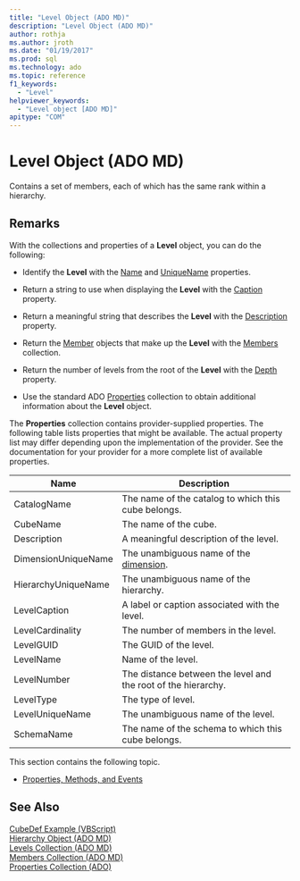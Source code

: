 ```yaml
---
title: "Level Object (ADO MD)"
description: "Level Object (ADO MD)"
author: rothja
ms.author: jroth
ms.date: "01/19/2017"
ms.prod: sql
ms.technology: ado
ms.topic: reference
f1_keywords:
  - "Level"
helpviewer_keywords:
  - "Level object [ADO MD]"
apitype: "COM"
---
```

# Level Object (ADO MD)
Contains a set of members, each of which has the same rank within a hierarchy.  
  
## Remarks  
 With the collections and properties of a **Level** object, you can do the following:  
  
-   Identify the **Level** with the [Name](./name-property-ado-md.md) and [UniqueName](./uniquename-property-ado-md.md) properties.  
  
-   Return a string to use when displaying the **Level** with the [Caption](./caption-property-ado-md.md) property.  
  
-   Return a meaningful string that describes the **Level** with the [Description](./description-property-ado-md.md) property.  
  
-   Return the [Member](./member-object-ado-md.md) objects that make up the **Level** with the [Members](./members-collection-ado-md.md) collection.  
  
-   Return the number of levels from the root of the **Level** with the [Depth](./depth-property-ado-md.md) property.  
  
-   Use the standard ADO [Properties](../ado-api/properties-collection-ado.md) collection to obtain additional information about the **Level** object.  
  
 The **Properties** collection contains provider-supplied properties. The following table lists properties that might be available. The actual property list may differ depending upon the implementation of the provider. See the documentation for your provider for a more complete list of available properties.  
  
|Name|Description|  
|----------|-----------------|  
|CatalogName|The name of the catalog to which this cube belongs.|  
|CubeName|The name of the cube.|  
|Description|A meaningful description of the level.|  
|DimensionUniqueName|The unambiguous name of the [dimension](./dimension-object-ado-md.md).|  
|HierarchyUniqueName|The unambiguous name of the hierarchy.|  
|LevelCaption|A label or caption associated with the level.|  
|LevelCardinality|The number of members in the level.|  
|LevelGUID|The GUID of the level.|  
|LevelName|Name of the level.|  
|LevelNumber|The distance between the level and the root of the hierarchy.|  
|LevelType|The type of level.|  
|LevelUniqueName|The unambiguous name of the level.|  
|SchemaName|The name of the schema to which this cube belongs.|  
  
 This section contains the following topic.  
  
-   [Properties, Methods, and Events](./level-object-properties-methods-and-events.md)  
  
## See Also  
 [CubeDef Example (VBScript)](./cubedef-example-vbscript.md)   
 [Hierarchy Object (ADO MD)](./hierarchy-object-ado-md.md)   
 [Levels Collection (ADO MD)](./levels-collection-ado-md.md)   
 [Members Collection (ADO MD)](./members-collection-ado-md.md)   
 [Properties Collection (ADO)](../ado-api/properties-collection-ado.md)